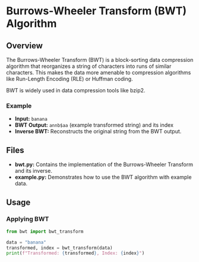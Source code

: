 # Burrows-Wheeler Transform (BWT) Algorithm

## Overview

The Burrows-Wheeler Transform (BWT) is a block-sorting data compression algorithm that reorganizes a string of characters into runs of similar characters. This makes the data more amenable to compression algorithms like Run-Length Encoding (RLE) or Huffman coding.

BWT is widely used in data compression tools like bzip2.

### Example
- **Input:** `banana`
- **BWT Output:** `annb$aa` (example transformed string) and its index
- **Inverse BWT:** Reconstructs the original string from the BWT output.

## Files

- **bwt.py:** Contains the implementation of the Burrows-Wheeler Transform and its inverse.
- **example.py:** Demonstrates how to use the BWT algorithm with example data.

## Usage

### Applying BWT
```python
from bwt import bwt_transform

data = "banana"
transformed, index = bwt_transform(data)
print(f"Transformed: {transformed}, Index: {index}")
